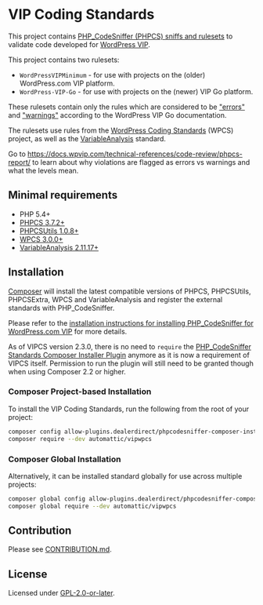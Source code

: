 # VIP Coding Standards

This project contains [PHP_CodeSniffer (PHPCS) sniffs and rulesets](https://github.com/squizlabs/PHP_CodeSniffer) to validate code developed for [WordPress VIP](https://wpvip.com/).

This project contains two rulesets:

 - `WordPressVIPMinimum` - for use with projects on the (older) WordPress.com VIP platform.
 - `WordPress-VIP-Go` - for use with projects on the (newer) VIP Go platform.

These rulesets contain only the rules which are considered to be ["errors"](https://docs.wpvip.com/technical-references/code-review/vip-errors/) and ["warnings"](https://docs.wpvip.com/technical-references/code-review/vip-warnings/) according to the WordPress VIP Go documentation.

The rulesets use rules from the [WordPress Coding Standards](https://github.com/WordPress/WordPress-Coding-Standards) (WPCS) project, as well as the [VariableAnalysis](https://github.com/sirbrillig/phpcs-variable-analysis) standard.

Go to https://docs.wpvip.com/technical-references/code-review/phpcs-report/ to learn about why violations are flagged as errors vs warnings and what the levels mean.

## Minimal requirements

* PHP 5.4+
* [PHPCS 3.7.2+](https://github.com/squizlabs/PHP_CodeSniffer/releases)
* [PHPCSUtils 1.0.8+](https://github.com/PHPCSStandards/PHPCSUtils)
* [WPCS 3.0.0+](https://github.com/WordPress-Coding-Standards/WordPress-Coding-Standards/releases)
* [VariableAnalysis 2.11.17+](https://github.com/sirbrillig/phpcs-variable-analysis/releases)

## Installation

[Composer](https://getcomposer.org/) will install the latest compatible versions of PHPCS, PHPCSUtils, PHPCSExtra, WPCS and VariableAnalysis and register the external standards with PHP_CodeSniffer.

Please refer to the [installation instructions for installing PHP_CodeSniffer for WordPress.com VIP](https://docs.wpvip.com/how-tos/code-review/php_codesniffer/) for more details.

As of VIPCS version 2.3.0, there is no need to `require` the [PHP_CodeSniffer Standards Composer Installer Plugin](https://github.com/PHPCSStandards/composer-installer) anymore as it is now a requirement of VIPCS itself. Permission to run the plugin will still need to be granted though when using Composer 2.2 or higher.

### Composer Project-based Installation

To install the VIP Coding Standards, run the following from the root of your project:

```bash
composer config allow-plugins.dealerdirect/phpcodesniffer-composer-installer true
composer require --dev automattic/vipwpcs
```

### Composer Global Installation

Alternatively, it can be installed standard globally for use across multiple projects:

```bash
composer global config allow-plugins.dealerdirect/phpcodesniffer-composer-installer true
composer global require --dev automattic/vipwpcs
```

## Contribution

Please see [CONTRIBUTION.md](.github/CONTRIBUTING.md).

## License

Licensed under [GPL-2.0-or-later](LICENSE.md).
